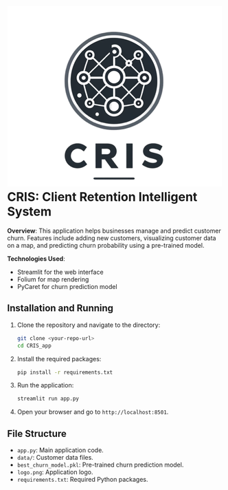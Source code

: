 # ![CRIS Logo](logo.png) CRIS: Client Retention Intelligent System

**Overview**: This application helps businesses manage and predict customer churn.
Features include adding new customers, visualizing customer data on a map, and predicting churn probability using a pre-trained model.

**Technologies Used**:
- Streamlit for the web interface
- Folium for map rendering
- PyCaret for churn prediction model

## Installation and Running

1. Clone the repository and navigate to the directory:
    ```bash
    git clone <your-repo-url>
    cd CRIS_app
    ```

2. Install the required packages:
    ```bash
    pip install -r requirements.txt
    ```

3. Run the application:
    ```bash
    streamlit run app.py
    ```

4. Open your browser and go to `http://localhost:8501`.

## File Structure

- `app.py`: Main application code.
- `data/`: Customer data files.
- `best_churn_model.pkl`: Pre-trained churn prediction model.
- `logo.png`: Application logo.
- `requirements.txt`: Required Python packages.
